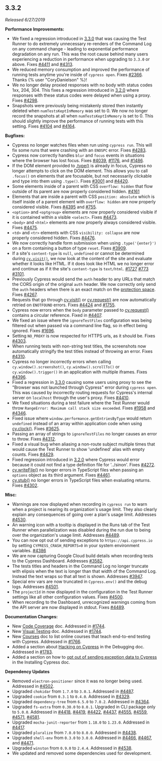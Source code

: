 ## 3.3.2

_Released 6/27/2019_

**Performance Improvements:**

- We fixed a regression introduced in [3.3.0](/guides/references/changelog#3-3-0) that was causing the Test Runner to do extremely unnecessary re-renders of the Command Log on any command change - leading to exponential performance degradation on any run. This was the root cause behind many users experiencing a reduction in performance when upgrading to `3.3.0` or above. Fixes [#4411](https://github.com/cypress-io/cypress/issues/4411) and [#4313](https://github.com/cypress-io/cypress/issues/4313).
- We reduced memory consumption and improved the performance of running tests anytime you're inside of `cypress open`. Fixes [#2366](https://github.com/cypress-io/cypress/issues/2366). Thanks {% user "CoryDanielson" %}!
- We no longer delay proxied responses with no body with status codes 1xx, 204, 304. This fixes a regression introduced in [3.2.0](/guides/references/changelog#3-2-0) where responses with these status codes were delayed when using a proxy. Fixes [#4298](https://github.com/cypress-io/cypress/issues/4298).
- Snapshots were previously being mistakenly stored then instantly deleted when `numTestsKeptInMemory` was set to 0. We now no longer record the snapshots at all when `numTestsKeptInMemory` is set to 0. This should slightly improve the performance of running tests with this setting. Fixes [#4104](https://github.com/cypress-io/cypress/issues/4104) and [#4164](https://github.com/cypress-io/cypress/issues/4164).

**Bugfixes:**

- Cypress no longer watches files when run using `cypress run`. This will fix some runs that were crashing with an `ENOSPC` error. Fixes [#4283](https://github.com/cypress-io/cypress/issues/4283).
- Cypress now correctly handles `blur` and `focus` events in situations where the browser has lost focus. Fixes [#4039](https://github.com/cypress-io/cypress/issues/4039), [#1176](https://github.com/cypress-io/cypress/issues/1176), and [#1486](https://github.com/cypress-io/cypress/issues/1486).
- If the DOM element provided to [.type()](/api/commands/type) is already in focus, Cypress no longer attempts to click on the DOM element. This allows you to call `.focus()` on elements that are focusable, but not necessarily clickable and type into them using `.type()`. Fixes [#3001](https://github.com/cypress-io/cypress/issues/3001) and [#4420](https://github.com/cypress-io/cypress/issues/4420).
- Some elements inside of a parent with CSS `overflow: hidden` that flow outside of its parent are now properly considered hidden. [#4161](https://github.com/cypress-io/cypress/issues/4161)
- Elements that are inside a parent with CSS `position: absolute` which is itself inside of a parent element with `overflow: hidden` are now properly considered visible. Fixes [#4395](https://github.com/cypress-io/cypress/issues/4395) and [#755](https://github.com/cypress-io/cypress/issues/755).
- `<option>` and `<optgroup>` elements are now properly considered visible if it is contained within a visible `<select>`. Fixes [#4473](https://github.com/cypress-io/cypress/issues/4473).
- `<body>` and `<html>` elements are now properly always considered visible. Fixes [#4475](https://github.com/cypress-io/cypress/issues/4475).
- `<td>` and `<tr>` elements with CSS `visibility: collapse` are now properly considered hidden. Fixes [#4476](https://github.com/cypress-io/cypress/issues/4476).
- We now correctly handle form submission when using `.type('{enter}')` on a form containing a button of type `reset`. Fixes [#3909](https://github.com/cypress-io/cypress/issues/3909).
- If a site's `content-type` is `null`, `undefined` or cannot be determined during [`cy.visit()`](/api/commands/visit), we now look at the content of the site and evaluate whether it looks like HTML. If it does look like HTML we no longer error and continue as if it the site's `content-type` is `text/html`. [#1727](https://github.com/cypress-io/cypress/issues/1727) [#773](https://github.com/cypress-io/cypress/issues/773) [#3101](https://github.com/cypress-io/cypress/issues/3101).
- Previously Cypress would send the `auth` header to any URLs that match the CORS origin of the original `auth` header. We now correctly only send the `auth` headers when there is an exact match on the [protection space](https://tools.ietf.org/html/rfc7235#section-2.2). Fixes [#4267](https://github.com/cypress-io/cypress/issues/4267).
- Requests that go through [cy.visit()](/api/commands/visit) or [cy.request()](/api/commands/request) are now automatically retried on `ENOTFOUND` errors. Fixes [#4424](https://github.com/cypress-io/cypress/issues/4424) and [#1755](https://github.com/cypress-io/cypress/issues/1755).
- Cypress now errors when the `body` parameter passed to [cy.request()](/api/commands/request) contains a circular reference. Fixed in [#4407](https://github.com/cypress-io/cypress/pull/4407).
- We fixed an issue where the `ignoreTestFiles` configuration was being filtered out when passed via a command line flag, so in effect being ignored. Fixes [#1696](https://github.com/cypress-io/cypress/issues/1696).
- Setting `NO_PROXY` is now respected for HTTPS urls, as it should be. Fixes [#4303](https://github.com/cypress-io/cypress/issues/4303).
- When running tests with non-string test titles, the screenshots now automatically stringify the test titles instead of throwing an error. Fixes [#4310](https://github.com/cypress-io/cypress/issues/4310).
- Cypress no longer incorrectly errors when calling `cy.window().screenshot()`, `cy.window().scrollTo()` or `cy.window().trigger()` in an application with multiple iframes. Fixes [#4396](https://github.com/cypress-io/cypress/issues/4396).
- Fixed a regression in [3.3.0](/guides/references/changelog#3-3-0) causing some users using proxy to see the "Browser was not launched through Cypress" error during `cypress open`. This was caused by incorrectly routing requests for Cypress's internal server on `localhost` through the user's proxy. Fixes [#4410](https://github.com/cypress-io/cypress/issues/4410).
- We fixed situations during a test failure where the Test Runner would throw `RangeError: Maximum call stack size exceeded`. Fixes [#1958](https://github.com/cypress-io/cypress/issues/1958) and [#4346](https://github.com/cypress-io/cypress/issues/4346).
- Fixed issue where `window.performance.getEntriesByType` would return `undefined` instead of an array within application code when using [cy.clock()](/api/commands/clock). Fixes [#3625](https://github.com/cypress-io/cypress/issues/3625).
- Passing an array of strings to `ignoreTestFiles` no longer causes an error to throw. Fixes [#4312](https://github.com/cypress-io/cypress/issues/4312).
- Fixed a visual bug when aliasing a non-route subject multiple times that would cause the Test Runner to show 'undefined' alias with empty counts. Fixes [#4429](https://github.com/cypress-io/cypress/issues/4429).
- Fixed regression introduced in [3.2.0](/guides/references/changelog#3-2-0) where Cypress would error because it could not find a type definition file for '../sinon'. Fixes [#4272](https://github.com/cypress-io/cypress/issues/4272).
- [cy.writeFile()](/api/commands/writefile) no longer errors in TypeScript files when passing an `options` object as its third argument. Fixes [#4461](https://github.com/cypress-io/cypress/issues/4461).
- [cy.stub()](/api/commands/stub) no longer errors in TypeScript files when evaluating returns. Fixes [#4302](https://github.com/cypress-io/cypress/issues/4302).

**Misc:**

- Warnings are now displayed when recording in `cypress run` to warn when a project is nearing its organization's usage limit. They also clearly explain any consequences of going over a plan's usage limit. Addresses [#4530](https://github.com/cypress-io/cypress/issues/4530).
- An warning icon with a tooltip is displayed in the Runs tab of the Test Runner when parallelization was disabled during the run due to being over the organization's usage limit. Addresses [#4489](https://github.com/cypress-io/cypress/issues/4489).
- You can now opt out of sending exceptions to `https://api.cypress.io` by setting `CYPRESS_CRASH_REPORTS=0` in your system environment variables. [#4386](https://github.com/cypress-io/cypress/issues/4386)
- We are now capturing Google Cloud build details when recording tests to the Cypress Dashboard. Addresses [#3582](https://github.com/cypress-io/cypress/issues/3582).
- The tests titles and headers in the Command Log no longer truncate with elipsis when the text is longer than that width of the Command Log. Instead the text wraps so that all text is shown. Addresses [#3947](https://github.com/cypress-io/cypress/issues/3947).
- Special env vars are now truncated in `Cypress.env()` and the debug logs. Addresses [#4501](https://github.com/cypress-io/cypress/issues/4501).
- The `projectId` in now displayed in the configuration in the Test Runner settings like all other configuration values. Fixes [#4500](https://github.com/cypress-io/cypress/issues/4500).
- When recording to the Dashboard, unrecognized warnings coming from the API server are now displayed in stdout. Fixes [#4489](https://github.com/cypress-io/cypress/issues/4489).

**Documentation Changes:**

- New [Code Coverage](/guides/tooling/code-coverage) doc. Addressed in [#1744](https://github.com/cypress-io/cypress-documentation/pull/1744).
- New [Visual Testing](/guides/tooling/visual-testing) doc. Addressed in [#1744](https://github.com/cypress-io/cypress-documentation/pull/1536).
- New [Courses](/examples/media/courses-media) doc to list online courses that teach end-to-end testing with Cypress. Addressed in [#1766](https://github.com/cypress-io/cypress-documentation/pull/1766).
- Added a section about [Hacking on Cypress](/guides/guides/debugging#Hacking-on-Cypress) in the Debugging doc. Addressed in [#1783](https://github.com/cypress-io/cypress-documentation/pull/1783).
- Added a section on how to [opt out of sending exception data to Cypress](/guides/getting-started/installing-cypress#Opt-out-of-sending-exception-data-to-Cypress) in the Installing Cypress doc.

**Dependency Updates**

- Removed `electron-positioner` since it was no longer being used. Addressed in [#4502](https://github.com/cypress-io/cypress/pull/4502).
- Upgraded `chokidar` from `1.7.0` to `3.0.1`. Addressed in [#4487](https://github.com/cypress-io/cypress/pull/4487).
- Upgraded `cookie` from `0.3.1` to `0.4.0`. Addressed in [#4329](https://github.com/cypress-io/cypress/pull/4329).
- Upgraded `dependency-tree` from `6.5.0` to `7.0.2`. Addressed in [#4364](https://github.com/cypress-io/cypress/pull/4364).
- Upgraded `fs-extra` from `0.30.0` to `8.0.1`. Upgraded in CLI package only to `5.0.0`. Addressed in [#4418](https://github.com/cypress-io/cypress/pull/4418), [#4419](https://github.com/cypress-io/cypress/pull/4419), [#4422](https://github.com/cypress-io/cypress/pull/4422), [#4437](https://github.com/cypress-io/cypress/pull/4437), [#4555](https://github.com/cypress-io/cypress/pull/4555), [#4559](https://github.com/cypress-io/cypress/pull/4559), [#4571](https://github.com/cypress-io/cypress/pull/4571), [#4581](https://github.com/cypress-io/cypress/pull/4581).
- Upgraded `mocha-junit-reporter` from `1.18.0` to `1.23.0`. Addressed in [#4417](https://github.com/cypress-io/cypress/pull/4417).
- Upgraded `pluralize` from `7.0.0` to `8.0.0`. Addressed in [#4438](https://github.com/cypress-io/cypress/pull/4438).
- Upgraded `shell-env` from `0.3.0` to `3.0.0`. Addressed in [#4466](https://github.com/cypress-io/cypress/pull/4466), [#4467](https://github.com/cypress-io/cypress/pull/4467), and [#4471](https://github.com/cypress-io/cypress/pull/4471).
- Upgraded `winston` from `0.9.0` to `2.4.4`. Addressed in [#4538](https://github.com/cypress-io/cypress/pull/4538).
- We updated and removed some dependencies used for development.
